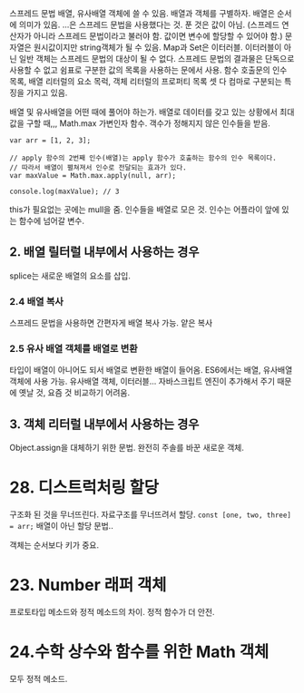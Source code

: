스프레드 문법
배열, 유사배열 객체에 쓸 수 있음. 배열과 객체를 구별하자. 배열은 순서에 의미가 있음.
...은 스프레드 문법을 사용했다는 것. 푼 것은 값이 아님. (스프레드 연산자가 아니라 스프레드 문법이라고 불러야 함. 값이면 변수에 할당할 수 있어야 함.)
문자열은 원시값이지만 string객체가 될 수 있음. Map과 Set은 이터러블. 
이터러블이 아닌 일반 객체는 스프레드 문법의 대상이 될 수 없다. 
스프레드 문법의 결과물은 단독으로 사용할 수 없고 쉼표로 구분한 값의 목록을 사용하는 문에서 사용. 
함수 호출문의 인수 목록, 배열 리터럴의 요소 목럭, 객체 리터럴의 프로퍼티 목록
셋 다 컴마로 구분되는 특징을 가지고 있음. 

배열 및 유사배열을 어떤 때에 풀어야 하는가.
배열로 데이터를 갖고 있는 상황에서 최대값을 구할 때,,, Math.max 가변인자 함수. 객수가 정해지지 않은 인수들을 받음. 

```
var arr = [1, 2, 3];

// apply 함수의 2번째 인수(배열)는 apply 함수가 호출하는 함수의 인수 목록이다.
// 따라서 배열이 펼쳐져서 인수로 전달되는 효과가 있다.
var maxValue = Math.max.apply(null, arr);

console.log(maxValue); // 3
```
this가 필요없는 곳에는 mull을 줌.
인수들을 배열로 모은 것. 인수는 어플라이 앞에 있는 함수에 넘어갈 변수. 

## 2. 배열 릴터럴 내부에서 사용하는 경우
splice는 새로운 배열의 요소를 삽입. 
### 2.4 배열 복사
스프레드 문법을 사용하면 간편자게 배열 복사 가능. 얕은 복사

### 2.5 유사 배열 객체를 배열로 변환
타입이 배열이 아니어도 되서 배열로 변환한 배열이 들어옴. ES6에서는 배열, 유사배열 객체에 사용 가능. 유사배열 객체, 이터러블... 자바스크립트 엔진이 추가해서 주기 때문에 옛날 것, 요즘 것 비교하기 어려움. 

## 3. 객체 리터럴 내부에서 사용하는 경우
Object.assign을 대체하기 위한 문법. 완전히 주솔를 바꾼 새로운 객체.

# 28. 디스트럭처링 할당
구조화 된 것을 무너뜨린다. 자료구조를 무너뜨려서 할당.
`const [one, two, three] = arr;`
배열이 아닌 할당 문법..

객체는 순서보다 키가 중요. 

# 23. Number 래퍼 객체
프로토타입 메소드와 정적 메소드의 차이.
정적 함수가 더 안전.

# 24.수학 상수와 함수를 위한 Math 객체
모두 정적 메소드. 
